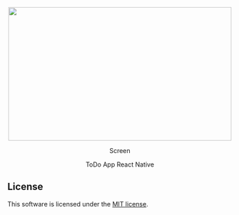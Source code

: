 <p align="center"><img width="500" height="300" src="https://res.cloudinary.com/dvm6sgg1h/image/upload/v1579508162/pbhi3oozsqku19wvyxnj.png"></p>
<p align="center">Screen</p>

<p align="center">ToDo App React Native</p>

## License

This software is licensed under the [MIT license](https://opensource.org/licenses/MIT).

